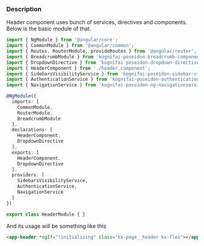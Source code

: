 ### Description

Header component uses bunch of services, directives and components. Below is the basic module of that.

```ts
import { NgModule } from '@angular/core';
import { CommonModule } from '@angular/common';
import { Routes, RouterModule, provideRoutes } from '@angular/router';
import { BreadcrumbModule } from 'kognifai-poseidon-breadcrumb-component';
import { DropdownDirective } from 'kognifai-poseidon-dropdown-directive';
import { HeaderComponent } from './header.component';
import { SidebarsVisibilityService } from 'kognifai-poseidon-sidebar-visibilityservice/dist';
import { AuthenticationService } from 'kognifai-poseidon-authenticationservice';
import { NavigationService } from 'kognifai-poseidon-ng-navigationservice';

@NgModule({
  imports: [
    CommonModule,
    RouterModule,
    BreadcrumbModule
  ],
  declarations: [
    HeaderComponent,
    DropdownDirective
  ],
  exports: [
    HeaderComponent,
    DropdownDirective
  ],
  providers: [
    SidebarsVisibilityService,
    AuthenticationService,
    NavigationService
  ]
})

export class HeaderModule { }
```

And its usage will be something like this

```html
<app-header *ngIf="!initializing" class="kx-page__header kx-flex"></app-header>
```


